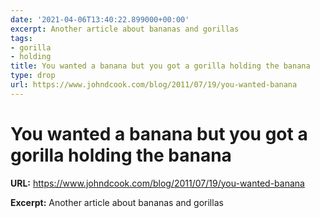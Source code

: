 ```yaml
---
date: '2021-04-06T13:40:22.899000+00:00'
excerpt: Another article about bananas and gorillas
tags:
- gorilla
- holding
title: You wanted a banana but you got a gorilla holding the banana
type: drop
url: https://www.johndcook.com/blog/2011/07/19/you-wanted-banana
---
```


# You wanted a banana but you got a gorilla holding the banana

**URL:** https://www.johndcook.com/blog/2011/07/19/you-wanted-banana

**Excerpt:** Another article about bananas and gorillas
